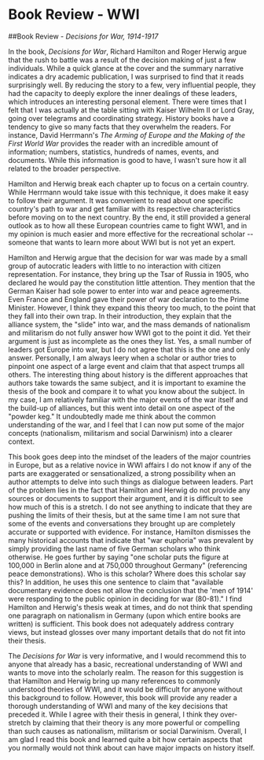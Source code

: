 # Book Review - WWI 

##Book Review - *Decisions for War, 1914-1917*

In the book, *Decisions for War*, Richard Hamilton and Roger Herwig argue that the rush to battle was a result of the decision making of just a few individuals. While a quick glance at the cover and the summary narrative indicates a dry academic publication, I was surprised to find that it reads surprisingly well. By reducing the story to a few, very influential people, they had the capacity to deeply explore the inner dealings of these leaders, which introduces an interesting personal element. There were times that I felt that I was actually at the table sitting with Kaiser Wilhelm II or Lord Gray, going over telegrams and coordinating strategy. History books have a tendency to give so many facts that they overwhelm the readers. For instance, David Herrmann's *The Arming of Europe and the Making of the First World War* provides the reader with an incredible amount of information; numbers, statistics, hundreds of names, events, and documents. While this information is good to have, I wasn't sure how it all related to the broader perspective.

Hamilton and Herwig break each chapter up to focus on a certain country. While Herrmann would take issue with this technique, it does make it easy to follow their argument. It was convenient to read about one specific country's path to war and get familiar with its respective characteristics before moving on to the next country. By the end, it still provided a general outlook as to how all these European countries came to fight WW1, and in my opinion is much easier and more effective for the recreational scholar -- someone that wants to learn more about WWI but is not yet an expert.

Hamilton and Herwig argue that the decision for war was made by a small group of autocratic leaders with little to no interaction with citizen representation. For instance, they bring up the Tsar of Russia in 1905, who declared he would pay the constitution little attention. They mention that the German Kaiser had sole power to enter into war and peace agreements. Even France and England gave their power of war declaration to the Prime Minister. However, I think they expand this theory too much, to the point that they fall into their own trap. In their introduction, they explain that the alliance system, the "slide" into war, and the mass demands of nationalism and militarism do not fully answer how WWI got to the point it did. Yet their argument is just as incomplete as the ones they list. Yes, a small number of leaders got Europe into war, but I do not agree that this is the one and only answer. Personally, I am always leery when a scholar or author tries to pinpoint one aspect of a large event and claim that that aspect trumps all others. The interesting thing about history is the different approaches that authors take towards the same subject, and it is important to examine the thesis of the book and compare it to what you know about the subject. In my case, I am relatively familiar with the major events of the war itself and the build-up of alliances, but this went into detail on one aspect of the "powder keg." It undoubtedly made me think about the common understanding of the war, and I feel that I can now put some of the major concepts (nationalism, militarism and social Darwinism) into a clearer context.

This book goes deep into the mindset of the leaders of the major countries in Europe, but as a relative novice in WWI affairs I do not know if any of the parts are exaggerated or sensationalized, a strong possibility when an author attempts to delve into such things as dialogue between leaders. Part of the problem lies in the fact that Hamilton and Herwig do not provide any sources or documents to support their argument, and it is difficult to see how much of this is a stretch. I do not see anything to indicate that they are pushing the limits of their thesis, but at the same time I am not sure that some of the events and conversations they brought up are completely accurate or supported with evidence. For instance, Hamilton dismisses the many historical accounts that indicate that "war euphoria" was prevalent by simply providing the last name of five German scholars who think otherwise. He goes further by saying "one scholar puts the figure at 100,000 in Berlin alone and at 750,000 throughout Germany" (referencing peace demonstrations). Who is this scholar? Where does this scholar say this? In addition, he uses this one sentence to claim that "available documentary evidence does not allow the conclusion that the 'men of 1914' were responding to the public opinion in deciding for war (80-81)." I find Hamilton and Herwig's thesis weak at times, and do not think that spending one paragraph on nationalism in Germany (upon which entire books are written) is sufficient. This book does not adequately address contrary views, but instead glosses over many important details that do not fit into their thesis.

The *Decisions for War* is very informative, and I would recommend this to anyone that already has a basic, recreational understanding of WWI and wants to move into the scholarly realm. The reason for this suggestion is that Hamilton and Herwig bring up many references to commonly understood theories of WWI, and it would be difficult for anyone without this background to follow. However, this book will provide any reader a thorough understanding of WWI and many of the key decisions that preceded it. While I agree with their thesis in general, I think they over-stretch by claiming that their theory is any more powerful or compelling than such causes as nationalism, militarism or social Darwinism. Overall, I am glad I read this book and learned quite a bit how certain aspects that you normally would not think about can have major impacts on history itself.
